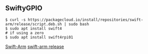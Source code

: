 ## SwiftyGPIO

```
$ curl -s https://packagecloud.io/install/repositories/swift-arm/release/script.deb.sh | sudo bash
$ sudo apt install swift4
# if using a zero
$ sudo apt install swift4rpi01
```

[Swift-Arm](https://swift-arm.com)
[swift-arm release](https://packagecloud.io/swift-arm/release)
